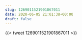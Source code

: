 ```yaml
---
slug: 1269011521901867011
date: 2020-06-05 21:01:38+00:00
draft: false
---
```


{{< tweet 1269011521901867011 >}}
